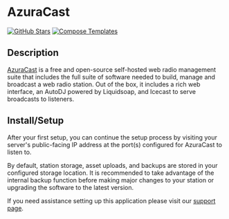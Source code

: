 # AzuraCast

[![GitHub Stars](https://img.shields.io/github/stars/azuracast/azuracast?style=flat-square&color=607D8B&label=github%20stars&logo=github)](https://github.com/azuracast/azuracast)
[![Compose Templates](https://img.shields.io/static/v1?style=flat-square&color=607D8B&label=compose&message=templates)](https://github.com/GhostWriters/DockSTARTer/tree/main/compose/.apps/azuracast)

## Description

[AzuraCast](https://azuracast.com/) is a free and open-source self-hosted web radio management suite that includes the full suite of software needed to build, manage and broadcast a web radio station. Out of the box, it includes a rich web interface, an AutoDJ powered by Liquidsoap, and Icecast to serve broadcasts to listeners.

## Install/Setup

After your first setup, you can continue the setup process by visiting your server's public-facing IP address at the port(s) configured for AzuraCast to listen to.

By default, station storage, asset uploads, and backups are stored in your configured storage location. It is recommended to take advantage of the internal backup function before making major changes to your station or upgrading the software to the latest version.

If you need assistance setting up this application please visit our [support page](https://dockstarter.com/basics/support/).
